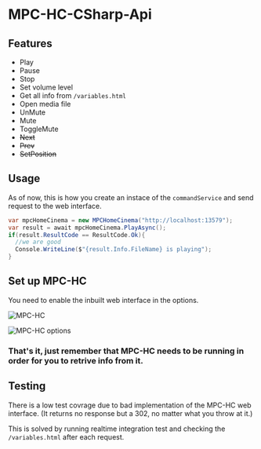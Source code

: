 # MPC-HC-CSharp-Api

## Features
* Play
* Pause
* Stop
* Set volume level
* Get all info from `/variables.html`
* Open media file
* UnMute
* Mute
* ToggleMute
* ~~Next~~
* ~~Prev~~
* ~~SetPosition~~


## Usage

As of now, this is how you create an instace of the `commandService` and send request to the web interface.

```csharp
var mpcHomeCinema = new MPCHomeCinema("http://localhost:13579");
var result = await mpcHomeCinema.PlayAsync();
if(result.ResultCode == ResultCode.Ok){
  //we are good
  Console.WriteLine($"{result.Info.FileName} is playing");
}
```


## Set up MPC-HC

You need to enable the inbuilt web interface in the options.

![MPC-HC](https://i.gyazo.com/5f56efbb32a65d42cfce24a23d5db2ab.png)

![MPC-HC options](https://i.gyazo.com/f03dbfea5ff204b30cf92a4b80921b42.png)

### That's it, just remember that MPC-HC needs to be running in order for you to retrive info from it.

## Testing

There is a low test covrage due to bad implementation of the MPC-HC web interface. (It returns no response but a 302, no matter what you throw at it.)

This is solved by running realtime integration test and checking the `/variables.html` after each request.

